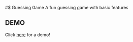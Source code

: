 #$ Guessing Game
A fun guessing game with basic features

## DEMO

Click [here](https://makoeuro.github.io/guessing-game.github.io/) for a demo!
